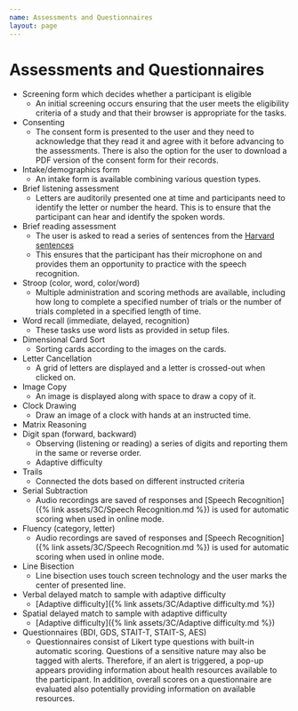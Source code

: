 ```yaml
---
name: Assessments and Questionnaires
layout: page
---
```

# Assessments and Questionnaires
- Screening form which decides whether a participant is eligible
	- An initial screening occurs ensuring that the user meets the eligibility criteria of a study and that their browser is appropriate for the tasks.
- Consenting
	- The consent form is presented to the user and they need to acknowledge that they read it and agree with it before advancing to the assessments. There is also the option for the user to download a PDF version of the consent form for their records. 
- Intake/demographics form
	- An intake form is available combining various question types. 
- Brief listening assessment
	- Letters are auditorily presented one at time and participants need to identify the letter or number the heard. This is to ensure that the participant can hear and identify the spoken words.
- Brief reading assessment
	- The user is asked to read a series of sentences from the [Harvard sentences](https://en.wikipedia.org/wiki/Harvard_sentences)
	- This ensures that the participant has their microphone on and provides them an opportunity to practice with the speech recognition.
- Stroop (color, word, color/word)
	- Multiple administration and scoring methods are available, including how long to complete a specified number of trials or the number of trials completed in a specified length of time. 
- Word recall (immediate, delayed, recognition)
	- These tasks use word lists as provided in setup files.
- Dimensional Card Sort
	- Sorting cards according to the images on the cards.
- Letter Cancellation
	- A grid of letters are displayed and a letter is crossed-out when clicked on.
- Image Copy
	- An image is displayed along with space to draw a copy of it.
- Clock Drawing
	- Draw an image of a clock with hands at an instructed time.
- Matrix Reasoning
- Digit span (forward, backward)
	- Observing (listening or reading) a series of digits and reporting them in the same or reverse order. 
	- Adaptive difficulty
- Trails
	- Connected the dots based on different instructed criteria
- Serial Subtraction
	- Audio recordings are saved of responses and [Speech Recognition]({% link assets/3C/Speech Recognition.md %}) is used for automatic scoring when used in online mode.
- Fluency (category, letter)
	- Audio recordings are saved of responses and [Speech Recognition]({% link assets/3C/Speech Recognition.md %}) is used for automatic scoring when used in online mode.
- Line Bisection
	- Line bisection uses touch screen technology and the user marks the center of presented line.
- Verbal delayed match to sample with adaptive difficulty
	- [Adaptive difficulty]({% link assets/3C/Adaptive difficulty.md %})
- Spatial delayed match to sample with adaptive difficulty
	- [Adaptive difficulty]({% link assets/3C/Adaptive difficulty.md %})
- Questionnaires (BDI, GDS, STAIT-T, STAIT-S, AES)
	- Questionnaires consist of Likert type questions with built-in automatic scoring. Questions of a sensitive nature may also be tagged with alerts. Therefore, if an alert is triggered, a pop-up appears providing information about health resources available to the participant. In addition, overall scores on a questionnaire  are evaluated also potentially providing information on available resources.